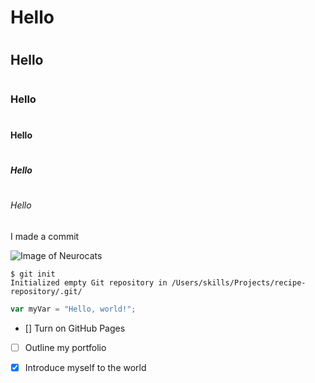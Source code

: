# <h1> Hello
# <h2> Hello
# <h3> Hello
# <h4> Hello
# <h5> Hello
# <h6> Hello

I made a commit

![Image of Neurocats](https://octodex.github.com/images/neurocats_FULL.png)

```
$ git init
Initialized empty Git repository in /Users/skills/Projects/recipe-repository/.git/
```

``` javascript
var myVar = "Hello, world!";
```
- [] Turn on GitHub Pages
- [ ] Outline my portfolio
- [X] Introduce myself to the world

